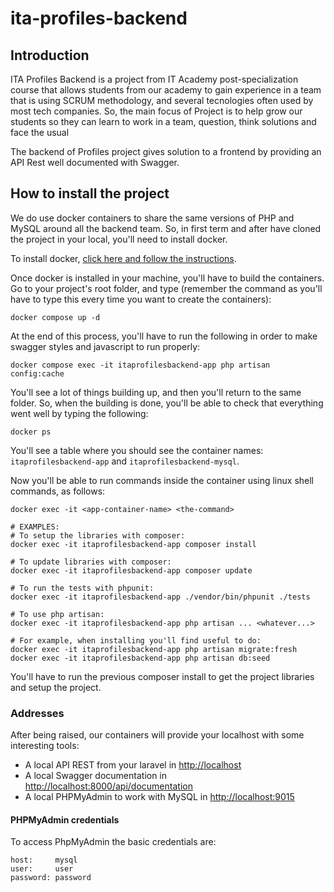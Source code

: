 # ita-profiles-backend

## Introduction

ITA Profiles Backend is a project from IT Academy post-specialization course that allows students from our academy to
gain experience in a team that is using SCRUM methodology, and several tecnologies often used by most tech companies.
So, the main focus of Project is to help grow our students so they can learn to work in a team, question, think
solutions and face the usual

The backend of Profiles project gives solution to a frontend by providing an API Rest well documented with Swagger.

## How to install the project

We do use docker containers to share the same versions of PHP and MySQL around all the backend team. So, in first term
and after have cloned the project in your local, you'll need to install docker.

To install docker, [click here and follow the instructions](https://docs.docker.com/engine/install/).

Once docker is installed in your machine, you'll have to build the containers. Go to your project's root folder, and
type (remember the command as you'll have to type this every time you want to create the containers):

```shell
docker compose up -d
```

At the end of this process, you'll have to run the following in order to make swagger styles and javascript to run properly:

```shell
docker compose exec -it itaprofilesbackend-app php artisan config:cache
```

You'll see a lot of things building up, and then you'll return to the same folder. So, when the building is done, you'll
be able to check that everything went well by typing the following:

```shell
docker ps
```

You'll see a table where you should see the container names: `itaprofilesbackend-app` and `itaprofilesbackend-mysql`.

Now you'll be able to run commands inside the container using linux shell commands, as follows:

```shell
docker exec -it <app-container-name> <the-command>

# EXAMPLES:
# To setup the libraries with composer:
docker exec -it itaprofilesbackend-app composer install

# To update libraries with composer: 
docker exec -it itaprofilesbackend-app composer update

# To run the tests with phpunit:
docker exec -it itaprofilesbackend-app ./vendor/bin/phpunit ./tests

# To use php artisan:
docker exec -it itaprofilesbackend-app php artisan ... <whatever...>

# For example, when installing you'll find useful to do:
docker exec -it itaprofilesbackend-app php artisan migrate:fresh
docker exec -it itaprofilesbackend-app php artisan db:seed
```

You'll have to run the previous composer install to get the project libraries and setup the project.

### Addresses
After being raised, our containers will provide your localhost with some interesting tools:

- A local API REST from your laravel in [http://localhost](http://localhost)
- A local Swagger documentation in [http://localhost:8000/api/documentation](http://localhost:8000/api/documentation)
- A local PHPMyAdmin to work with MySQL in [http://localhost:9015](http://localhost:9015)

#### PHPMyAdmin credentials
To access PhpMyAdmin the basic credentials are:

```
host:     mysql
user:     user
password: password
```
